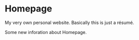 # Homepage
My very own personal website. Basically this is just a résumé.

Some new inforation about Homepage.
